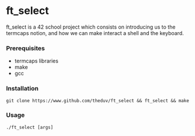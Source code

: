 # ft_select
ft_select is a 42 school project which consists on introducing us to the termcaps notion, and how we can make interact a shell and the keyboard.

### Prerequisites
* termcaps libraries
* make
* gcc

### Installation
`git clone https://www.github.com/theduv/ft_select && ft_select && make`

### Usage
`./ft_select [args]`
